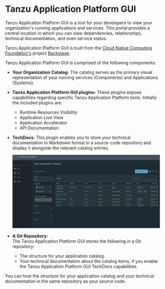 # Tanzu Application Platform GUI

Tanzu Application Platform GUI is a tool for your developers to view your organization's running
applications and services.
This portal provides a central location in which you can view dependencies, relationships, technical
documentation, and even service status.

Tanzu Application Platform GUI is built from the
[Cloud Native Computing Foundation's](https://www.cncf.io/) project [Backstage](https://backstage.io/).

Tanzu Application Platform GUI is comprised of the following components:

* **Your Organization Catalog:**
  The catalog serves as the primary visual representation of your running services (Components) and
  Applications (Systems).

* **Tanzu Application Platform GUI plugins:**
  These plugins expose capabilities regarding specific Tanzu Application Platform tools.
  Initially the included plugins are:
  * Runtime Resources Visibility
  * Application Live View
  * Application Accelerator
  * API Documentation

* **TechDocs:**
  This plugin enables you to store your technical documentation in Markdown format in a source-code
  repository and display it alongside the relevant catalog entries.

  ![Tanzu Application Platform Catalog](./images/tap-gui-catalog.png)
  
* **A Git Repository:**  
The Tanzu Application Platform GUI stores the following in a Git repository:
  * The structure for your application catalog.
  * Your technical documentation about the catalog items, if you enable the Tanzu Application Platform GUI TechDocs capabilities.

You can host the structure for your application catalog and your technical documentation in the same repository as your source code. 
